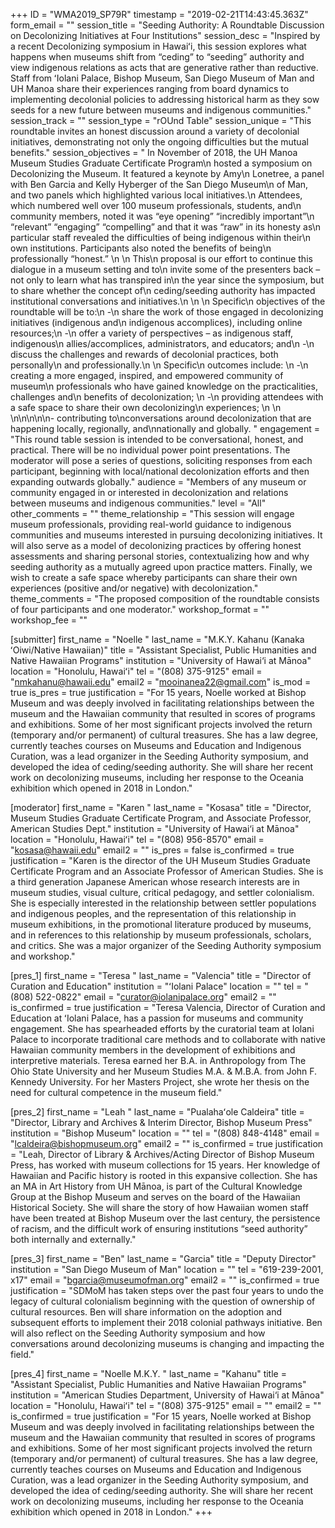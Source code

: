 +++
ID = "WMA2019_SP79R"
timestamp = "2019-02-21T14:43:45.363Z"
form_email = ""
session_title = "Seeding Authority: A Roundtable Discussion on Decolonizing Initiatives at Four Institutions"
session_desc = "Inspired by a recent Decolonizing symposium in Hawaiʻi, this session explores what happens when museums shift from “ceding” to “seeding” authority and view indigenous relations as acts that are generative rather than reductive. Staff from ʻIolani Palace, Bishop Museum, San Diego Museum of Man and UH Manoa share their experiences ranging from board dynamics to implementing decolonial policies to addressing historical harm as they sow seeds for a new future between museums and indigenous communities."
session_track = ""
session_type = "rOUnd Table"
session_unique = "This roundtable invites an honest discussion around a variety of decolonial initiatives, demonstrating not only the ongoing difficulties but the mutual benefits."
session_objectives = " In November of 2018, the UH Manoa Museum Studies Graduate Certificate Program\n  hosted a symposium on Decolonizing the Museum. It featured a keynote by Amy\n  Lonetree, a panel with Ben Garcia and Kelly Hyberger of the San Diego Museum\n  of Man, and two panels which highlighted various local initiatives.\n  Attendees, which numbered well over 100 museum professionals, students, and\n  community members, noted it was “eye opening” “incredibly important”\n  “relevant” “engaging” “compelling” and that it was “raw” in its honesty as\n  particular staff revealed the difficulties of being indigenous within their\n  own institutions. Participants also noted the benefits of being\n  professionally “honest.” \n   \n  This\n  proposal is our effort to continue this dialogue in a museum setting and to\n  invite some of the presenters back – not only to learn what has transpired in\n  the year since the symposium, but to share whether the concept of\n  ceding/seeding authority has impacted institutional conversations and initiatives.\n  \n   \n  Specific\n  objectives of the roundtable will be to:\n  -\n  share the work of those engaged in decolonizing initiatives (indigenous and\n  indigenous accomplices), including online resources;\n  -\n  offer a variety of perspectives – as indigenous staff, indigenous\n  allies/accomplices, administrators, and educators; and\n  -\n  discuss the challenges and rewards of decolonial practices, both personally\n  and professionally.\n   \n  Specific\n  outcomes include: \n  -\n  creating a more engaged, inspired, and empowered community of museum\n  professionals who have gained knowledge on the practicalities, challenges and\n  benefits of decolonization; \n  -\n  providing attendees with a safe space to share their own decolonizing\n  experiences; \n  \n \n\n\n\n\n- contributing to\nconversations around decolonization that are happening locally, regionally, and\nnationally and globally. "
engagement = "This round table session is intended to be conversational, honest, and practical. There will be no individual power point presentations. The moderator will pose a series of questions, soliciting responses from each participant, beginning with local/national decolonization efforts and then expanding outwards globally."
audience = "Members of any museum or community engaged in or interested in decolonization and relations between museums and indigenous communities."
level = "All"
other_comments = ""
theme_relationship = "This session will engage museum professionals, providing real-world guidance to indigenous communities and museums interested in pursuing decolonizing initiatives. It will also serve as a model of decolonizing practices by offering honest assessments and sharing personal stories, contextualizing how and why seeding authority as a mutually agreed upon practice matters. Finally, we wish to create a safe space whereby participants can share their own experiences (positive and/or negative) with decolonization."
theme_comments = "The proposed composition of the roundtable consists of four participants and one moderator."
workshop_format = ""
workshop_fee = ""

[submitter]
first_name = "Noelle "
last_name = "M.K.Y. Kahanu (Kanaka ʻOiwi/Native Hawaiian)"
title = "Assistant Specialist, Public Humanities and Native Hawaiian Programs"
institution = "University of Hawai‘i at Mānoa"
location = "Honolulu, Hawaiʻi"
tel = "(808) 375-9125"
email = "nmkahanu@hawaii.edu"
email2 = "mooinanea22@gmail.com"
is_mod = true
is_pres = true
justification = "For 15 years, Noelle worked at Bishop Museum and was deeply involved in facilitating relationships between the museum and the Hawaiian community that resulted in scores of programs and exhibitions. Some of her most significant projects involved the return (temporary and/or permanent) of cultural treasures. She has a law degree, currently teaches courses on Museums and Education and Indigenous Curation, was a lead organizer in the Seeding Authority symposium, and developed the idea of ceding/seeding authority. She will share her recent work on decolonizing museums, including her response to the Oceania exhibition which opened in 2018 in London."

[moderator]
first_name = "Karen "
last_name = "Kosasa"
title = "Director, Museum Studies Graduate Certificate Program, and Associate Professor, American Studies Dept."
institution = "University of Hawai‘i at Mānoa"
location = "Honolulu, Hawaiʻi"
tel = "(808) 956-8570"
email = "kosasa@hawaii.edu"
email2 = ""
is_pres = false
is_confirmed = true
justification = "Karen is the director of the UH Museum Studies Graduate Certificate Program and an Associate Professor of American Studies. She is a third generation Japanese American whose research interests are in museum studies, visual culture, critical pedagogy, and settler colonialism. She is especially interested in the relationship between settler populations and indigenous peoples, and the representation of this relationship in museum exhibitions, in the promotional literature produced by museums, and in references to this relationship by museum professionals, scholars, and critics. She was a major organizer of the Seeding Authority symposium and workshop."

[pres_1]
first_name = "Teresa "
last_name = "Valencia"
title = "Director of Curation and Education"
institution = "ʻIolani Palace"
location = ""
tel = "(808) 522-0822"
email = "curator@iolanipalace.org"
email2 = ""
is_confirmed = true
justification = "Teresa Valencia, Director of Curation and Education at ʻIolani Palace, has a passion for museums and community engagement. She has spearheaded efforts by the curatorial team at Iolani Palace to incorporate traditional care methods and to collaborate with native Hawaiian community members in the development of exhibitions and interpretive materials. Teresa earned her B.A. in Anthropology from The Ohio State University and her Museum Studies M.A. & M.B.A. from John F. Kennedy University. For her Masters Project, she wrote her thesis on the need for cultural competence in the museum field."

[pres_2]
first_name = "Leah "
last_name = "Pualahaʻole Caldeira"
title = "Director, Library and Archives & Interim Director, Bishop Museum Press"
institution = "Bishop Museum"
location = ""
tel = "(808) 848-4148"
email = "lcaldeira@bishopmuseum.org"
email2 = ""
is_confirmed = true
justification = "Leah, Director of Library & Archives/Acting Director of Bishop Museum Press, has worked with museum collections for 15 years. Her knowledge of Hawaiian and Pacific history is rooted in this expansive collection. She has an MA in Art History from UH Mānoa, is part of the Cultural Knowledge Group at the Bishop Museum and serves on the board of the Hawaiian Historical Society. She will share the story of how Hawaiian women staff have been treated at Bishop Museum over the last century, the persistence of racism, and the difficult work of ensuring institutions “seed authority” both internally and externally."

[pres_3]
first_name = "Ben"
last_name = "Garcia"
title = "Deputy Director"
institution = "San Diego Museum of Man"
location = ""
tel = "619-239-2001, x17"
email = "bgarcia@museumofman.org"
email2 = ""
is_confirmed = true
justification = "SDMoM has taken steps over the past four years to undo the legacy of cultural colonialism beginning with the question of ownership of cultural resources. Ben will share information on the adoption and subsequent efforts to implement their 2018 colonial pathways initiative. Ben will also reflect on the Seeding Authority symposium and how conversations around decolonizing museums is changing and impacting the field."

[pres_4]
first_name = "Noelle M.K.Y. "
last_name = "Kahanu"
title = "Assistant Specialist, Public Humanities and Native Hawaiian Programs"
institution = "American Studies Department, University of Hawai‘i at Mānoa"
location = "Honolulu, Hawaiʻi"
tel = "(808) 375-9125"
email = ""
email2 = ""
is_confirmed = true
justification = "For 15 years, Noelle worked at Bishop Museum and was deeply involved in facilitating relationships between the museum and the Hawaiian community that resulted in scores of programs and exhibitions. Some of her most significant projects involved the return (temporary and/or permanent) of cultural treasures. She has a law degree, currently teaches courses on Museums and Education and Indigenous Curation, was a lead organizer in the Seeding Authority symposium, and developed the idea of ceding/seeding authority. She will share her recent work on decolonizing museums, including her response to the Oceania exhibition which opened in 2018 in London."
+++
